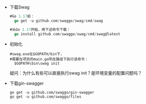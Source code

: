 

- 下载Swag

  ```go
  #Go 1.17前：
    go get -u github.com/swaggo/swag/cmd/swag
  
  #从Go 1.17开始，用下述命令下载：
    go install github.com/swaggo/swag/cmd/swag@latest
  ```

- 初始化

  ```shell
  #swag.exe在$GOPATH/bin下，
  #需要在项目的main.go所在路径下执行该命令：
    $GOPATH\bin\swag init
  ```

  疑问：为什么有些可以直接执行swag init？是环境变量的配置问题吗？

  

- 下载gin-swagger

  ```shell
  go get -u github.com/swaggo/gin-swagger
  go get -u github.com/swaggo/files
  ```

  
